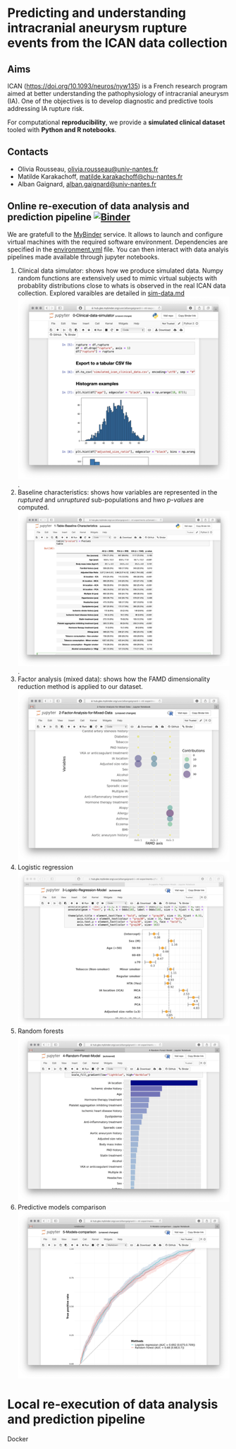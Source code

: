 # Predicting and understanding intracranial aneurysm rupture events from the ICAN data collection

## Aims
ICAN (https://doi.org/10.1093/neuros/nyw135) is a French research program aimed at better understanding the pathophysiology of intracranial aneurysm (IA). One of the objectives is to develop diagnostic and predictive tools addressing IA rupture risk. 

For computational **reproducibility**, we provide a **simulated clinical dataset** tooled with **Python and R notebooks**. 

## Contacts
  - Olivia Rousseau, olivia.rousseau@univ-nantes.fr
  - Matilde Karakachoff, matilde.karakachoff@chu-nantes.fr
  - Alban Gaignard, alban.gaignard@univ-nantes.fr

## Online re-execution of data analysis and prediction pipeline [![Binder](https://mybinder.org/badge_logo.svg)](https://mybinder.org/v2/gh/albangaignard/ICAN-ml-experiments.git/master?filepath=notebooks)
We are gratefull to the [MyBinder](https://mybinder.org) service. It allows to launch and configure virtual machines with the required software environment. Dependencies are specified in the [environment.yml](binder/environment.yml) file. You can then interact with data analyis pipelines made available through jupyter notebooks. 

  1. Clinical data simulator: shows how we produce simulated data. Numpy random functions are extensively used to mimic virtual subjects with probablity distributions close to whats is observed in the real ICAN data collection. Explored varaibles are detailed in [sim-data.md](sim-data.md) ![simulated clinical data](fig/sc1.png). 
  1. Baseline characteristics: shows how variables are represented in the *ruptured* and *unruptured* sub-populations and hwo *p-values* are computed. ![baseline characteristics](fig/sc2.png). 
  1. Factor analysis (mixed data): shows how the FAMD dimensionality reduction method is applied to our dataset. ![FAMD](fig/sc3.png)
  1. Logistic regression ![LR](fig/sc4.png)
  1. Random forests ![RF](fig/sc5.png)
  1. Predictive models comparison ![RFvsLR](fig/sc6.png)

# Local re-execution of data analysis and prediction pipeline
Docker
